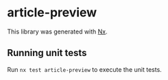 # article-preview

This library was generated with [Nx](https://nx.dev).

## Running unit tests

Run `nx test article-preview` to execute the unit tests.
